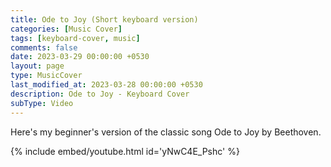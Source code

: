 ```yaml
--- 
title: Ode to Joy (Short keyboard version)
categories: [Music Cover]
tags: [keyboard-cover, music]
comments: false
date: 2023-03-29 00:00:00 +0530
layout: page
type: MusicCover
last_modified_at: 2023-03-28 00:00:00 +0530
description: Ode to Joy - Keyboard Cover
subType: Video 
---
```


Here's my beginner's version of the classic song Ode to Joy by Beethoven.

<!-- [![IMAGE ALT TEXT HERE](https://img.youtube.com/vi/yNwC4E_Pshc/0.jpg)](https://youtube.com/shorts/yNwC4E_Pshc) -->

{% include embed/youtube.html id='yNwC4E_Pshc' %}
